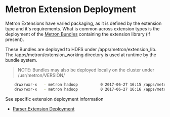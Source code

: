 <!--
Licensed to the Apache Software Foundation (ASF) under one
or more contributor license agreements.  See the NOTICE file
distributed with this work for additional information
regarding copyright ownership.  The ASF licenses this file
to you under the Apache License, Version 2.0 (the
"License"); you may not use this file except in compliance
with the License.  You may obtain a copy of the License at

    http://www.apache.org/licenses/LICENSE-2.0

Unless required by applicable law or agreed to in writing, software
distributed under the License is distributed on an "AS IS" BASIS,
WITHOUT WARRANTIES OR CONDITIONS OF ANY KIND, either express or implied.
See the License for the specific language governing permissions and
limitations under the License.
-->

# Metron Extension Deployment

Metron Extensions have varied packaging, as it is defined by the extension type and it's requirements.
What is common across extension types is the deployment of the [Metron Bundles](../../bundles-lib) containing 
the extension library (if present).

These Bundles are deployed to HDFS under /apps/metron/extension_lib.
The /apps/metron/extension_working directory is used at runtime by the bundle system.

> NOTE: Bundles may also be deployed locally on the cluster under /usr/metron/VERSION/

```bash
    drwxrwxr-x   - metron hadoop          0 2017-06-27 16:15 /apps/metron/extension_lib
    drwxrwxr-x   - metron hadoop          0 2017-06-27 16:16 /apps/metron/extension_working
```


See specific extension deployment information

- [Parser Extension Deployment](metron-parser-extensions/parser_extension_deployment.md)
